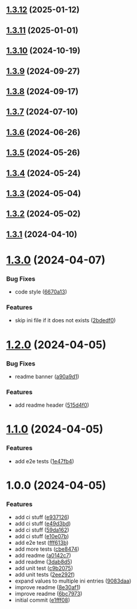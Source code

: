 ## [1.3.12](https://github.com/RouHim/envini/compare/1.3.11...1.3.12) (2025-01-12)

## [1.3.11](https://github.com/RouHim/envini/compare/1.3.10...1.3.11) (2025-01-01)

## [1.3.10](https://github.com/RouHim/envini/compare/1.3.9...1.3.10) (2024-10-19)

## [1.3.9](https://github.com/RouHim/envini/compare/1.3.8...1.3.9) (2024-09-27)

## [1.3.8](https://github.com/RouHim/envini/compare/1.3.7...1.3.8) (2024-09-17)

## [1.3.7](https://github.com/RouHim/envini/compare/1.3.6...1.3.7) (2024-07-10)

## [1.3.6](https://github.com/RouHim/envini/compare/1.3.5...1.3.6) (2024-06-26)

## [1.3.5](https://github.com/RouHim/envini/compare/1.3.4...1.3.5) (2024-05-26)

## [1.3.4](https://github.com/RouHim/envini/compare/1.3.3...1.3.4) (2024-05-24)

## [1.3.3](https://github.com/RouHim/envini/compare/1.3.2...1.3.3) (2024-05-04)

## [1.3.2](https://github.com/RouHim/envini/compare/1.3.1...1.3.2) (2024-05-02)

## [1.3.1](https://github.com/RouHim/envini/compare/1.3.0...1.3.1) (2024-04-10)

# [1.3.0](https://github.com/RouHim/envini/compare/1.2.0...1.3.0) (2024-04-07)


### Bug Fixes

* code style ([6670a13](https://github.com/RouHim/envini/commit/6670a13bd0c23b7a33dbbde4ee4f3eb153b6d958))


### Features

* skip ini file if it does not exists ([2bdedf0](https://github.com/RouHim/envini/commit/2bdedf0561414fccf6b966edc811779cd297ab73))

# [1.2.0](https://github.com/RouHim/envini/compare/1.1.0...1.2.0) (2024-04-05)


### Bug Fixes

* readme banner ([a90a9d1](https://github.com/RouHim/envini/commit/a90a9d1b741d02b4aa08b83ddc93af9fd169c2e8))


### Features

* add readme header ([515d4f0](https://github.com/RouHim/envini/commit/515d4f01956eaeffdecf3f60367ba1853aa1dee7))

# [1.1.0](https://github.com/RouHim/envini/compare/1.0.0...1.1.0) (2024-04-05)


### Features

* add e2e tests ([1e47fb4](https://github.com/RouHim/envini/commit/1e47fb49174e39874220e8c886afaac8cb9f936d))

# 1.0.0 (2024-04-05)


### Features

* add ci stuff ([e937126](https://github.com/RouHim/envini/commit/e9371264807390566b7d19ec599eddf962b01970))
* add ci stuff ([e49d3bd](https://github.com/RouHim/envini/commit/e49d3bdb8bbf8e9789c7527fc5800eca6e8298de))
* add ci stuff ([59da162](https://github.com/RouHim/envini/commit/59da16239109e530bed48b93395baf26b096f291))
* add ci stuff ([e10e07b](https://github.com/RouHim/envini/commit/e10e07be41e0132471b28e7dded037491fe0fdc8))
* add e2e test ([fff613b](https://github.com/RouHim/envini/commit/fff613ba93fb30cd0dea606d7c21a46470aa6a6a))
* add more tests ([cbe8474](https://github.com/RouHim/envini/commit/cbe847477a43493d56cdf6dab73f7726bbadb279))
* add readme ([a0142c7](https://github.com/RouHim/envini/commit/a0142c7f9bb890777b020eb93f8a757b2a4db37a))
* add readme ([3dab8d5](https://github.com/RouHim/envini/commit/3dab8d5ffeee99c44e54baa3051538e983f0d9e3))
* add unit test ([c9b2075](https://github.com/RouHim/envini/commit/c9b2075d47d9c1460871a7fb5da77423802a0800))
* add unit tests ([2ee292f](https://github.com/RouHim/envini/commit/2ee292f6ec9288a163fe278dcf5c1d8e4f249d0b))
* expand values to multiple ini entries ([9083daa](https://github.com/RouHim/envini/commit/9083daa5765d9646f8d45390ccf21ef5815423c8))
* improve readme ([8e30af1](https://github.com/RouHim/envini/commit/8e30af198c24dfa58d9602755e9f9d8f1ff6a6d6))
* improve readme ([6bc7973](https://github.com/RouHim/envini/commit/6bc7973a85289fcac77f202b85654bdcdf02c3b7))
* initial commit ([e1fff08](https://github.com/RouHim/envini/commit/e1fff0826c0e6f544f1aea5655dd9c55644fb695))
